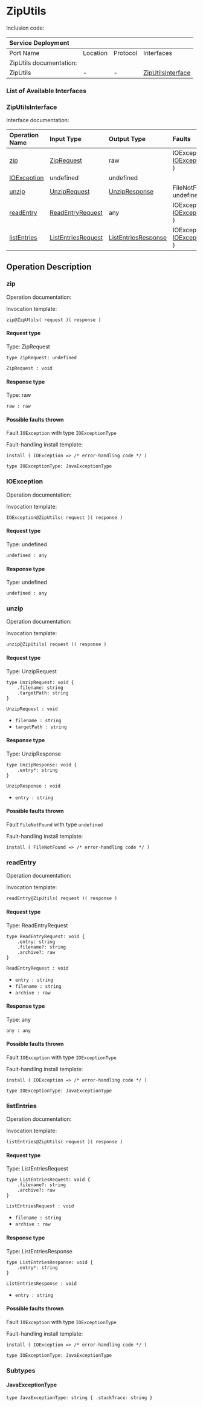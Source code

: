 # ZipUtils

Inclusion code: 

| Service Deployment |  |  |  |
| :--- | :--- | :--- | :--- |
| Port Name | Location | Protocol | Interfaces |
| ZipUtils documentation: |  |  |  |
| ZipUtils | - | - | [ZipUtilsInterface](zip_utils.md#ZipUtilsInterface) |

### List of Available Interfaces

### ZipUtilsInterface <a id="ZipUtilsInterface"></a>

Interface documentation:

| Operation Name | Input Type | Output Type | Faults |
| :--- | :--- | :--- | :--- |
| [zip](zip_utils.md#zip) | [ZipRequest](zip_utils.md#ZipRequest) | raw |  IOException\( [IOExceptionType](zip_utils.md#IOExceptionType) \) |
| [IOException](zip_utils.md#IOException) | undefined | undefined |  |
| [unzip](zip_utils.md#unzip) | [UnzipRequest](zip_utils.md#UnzipRequest) | [UnzipResponse](zip_utils.md#UnzipResponse) |  FileNotFound\( undefined \) |
| [readEntry](zip_utils.md#readEntry) | [ReadEntryRequest](zip_utils.md#ReadEntryRequest) | any |  IOException\( [IOExceptionType](zip_utils.md#IOExceptionType) \) |
| [listEntries](zip_utils.md#listEntries) | [ListEntriesRequest](zip_utils.md#ListEntriesRequest) | [ListEntriesResponse](zip_utils.md#ListEntriesResponse) |  IOException\( [IOExceptionType](zip_utils.md#IOExceptionType) \) |

## Operation Description

### zip <a id="zip"></a>

Operation documentation:

Invocation template:

```text
zip@ZipUtils( request )( response )
```

#### Request type <a id="ZipRequest"></a>

Type: ZipRequest

```text
type ZipRequest: undefined
```

`ZipRequest : void`

#### Response type

Type: raw

`raw : raw`

#### Possible faults thrown

Fault `IOException` with type `IOExceptionType`

Fault-handling install template:

```text
install ( IOException => /* error-handling code */ )
```

```text
type IOExceptionType: JavaExceptionType
```

### IOException <a id="IOException"></a>

Operation documentation:

Invocation template:

```text
IOException@ZipUtils( request )( response )
```

#### Request type

Type: undefined

`undefined : any`

#### Response type

Type: undefined

`undefined : any`

### unzip <a id="unzip"></a>

Operation documentation:

Invocation template:

```text
unzip@ZipUtils( request )( response )
```

#### Request type <a id="UnzipRequest"></a>

Type: UnzipRequest

```text
type UnzipRequest: void {
    .filename: string
    .targetPath: string
}
```

`UnzipRequest : void`

* `filename : string`
* `targetPath : string`

#### Response type <a id="UnzipResponse"></a>

Type: UnzipResponse

```text
type UnzipResponse: void {
    .entry*: string
}
```

`UnzipResponse : void`

* `entry : string`

#### Possible faults thrown

Fault `FileNotFound` with type `undefined`

Fault-handling install template:

```text
install ( FileNotFound => /* error-handling code */ )
```

### readEntry <a id="readEntry"></a>

Operation documentation:

Invocation template:

```text
readEntry@ZipUtils( request )( response )
```

#### Request type <a id="ReadEntryRequest"></a>

Type: ReadEntryRequest

```text
type ReadEntryRequest: void {
    .entry: string
    .filename?: string
    .archive?: raw
}
```

`ReadEntryRequest : void`

* `entry : string`
* `filename : string`
* `archive : raw`

#### Response type

Type: any

`any : any`

#### Possible faults thrown

Fault `IOException` with type `IOExceptionType`

Fault-handling install template:

```text
install ( IOException => /* error-handling code */ )
```

```text
type IOExceptionType: JavaExceptionType
```

### listEntries <a id="listEntries"></a>

Operation documentation:

Invocation template:

```text
listEntries@ZipUtils( request )( response )
```

#### Request type <a id="ListEntriesRequest"></a>

Type: ListEntriesRequest

```text
type ListEntriesRequest: void {
    .filename?: string
    .archive?: raw
}
```

`ListEntriesRequest : void`

* `filename : string`
* `archive : raw`

#### Response type <a id="ListEntriesResponse"></a>

Type: ListEntriesResponse

```text
type ListEntriesResponse: void {
    .entry*: string
}
```

`ListEntriesResponse : void`

* `entry : string`

#### Possible faults thrown

Fault `IOException` with type `IOExceptionType`

Fault-handling install template:

```text
install ( IOException => /* error-handling code */ )
```

```text
type IOExceptionType: JavaExceptionType
```

### Subtypes

#### JavaExceptionType <a id="JavaExceptionType"></a>

```
type JavaExceptionType: string { .stackTrace: string }
```

